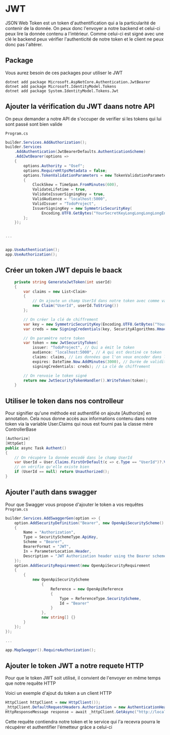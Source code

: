 # JWT

JSON Web Token est un token d'authentification qui a la particularité de contenir de la donnée.
On peux donc l'envoyer a notre backend et celui-ci peux lire la donnée contenu a l'intérieur.
Comme celui-ci est signé avec une clé le backend peux vérifier l'authenticité de notre token et le client ne peux donc pas l'altérer.


## Package

Vous aurez besoin de ces packages pour utiliser le JWT

```
dotnet add package Microsoft.AspNetCore.Authentication.JwtBearer
dotnet add package Microsoft.IdentityModel.Tokens
dotnet add package System.IdentityModel.Tokens.Jwt
```

## Ajouter la vérification du JWT daans notre API

On peux demander a notre API de s'occuper de verifier si les tokens qui lui sont passé sont bien valide

`Program.cs`
```cs
builder.Services.AddAuthorization();
builder.Services
    .AddAuthentication(JwtBearerDefaults.AuthenticationScheme)
    .AddJwtBearer(options =>
    {
        options.Authority = "Osef";
        options.RequireHttpsMetadata = false;
        options.TokenValidationParameters = new TokenValidationParameters
        {
            ClockSkew = TimeSpan.FromMinutes(600),
            ValidateLifetime = true,
            ValidateIssuerSigningKey = true,
            ValidAudience = "localhost:5000",
            ValidIssuer = "TodoProject",
            IssuerSigningKey = new SymmetricSecurityKey(
                Encoding.UTF8.GetBytes("YourSecretKeyLongLongLongLongEnough"))
        };
    });


...


app.UseAuthentication();
app.UseAuthorization();
```


## Créer un token JWT depuis le baack

```cs
    private string GenerateJwtToken(int userId)
    {
        var claims = new List<Claim>
        {
            // On ajoute un champ UserId dans notre token avec comme valeur userId en string
            new Claim("UserId", userId.ToString()) 
        };

        // On créer la clé de chiffrement
        var key = new SymmetricSecurityKey(Encoding.UTF8.GetBytes("YourSecretKeyLongLongLongLongEnough"));
        var creds = new SigningCredentials(key, SecurityAlgorithms.HmacSha256);

        // On paramètre notre token
        var token = new JwtSecurityToken(
            issuer: "TodoProject", // Qui a émit le token
            audience: "localhost:5000", // A qui est destiné ce token
            claims: claims, // Les données que l'on veux encoder dans le token
            expires: DateTime.Now.AddMinutes(3000), // Durée de validité
            signingCredentials: creds); // La clé de chiffrement

        // On renvoie le token signé
        return new JwtSecurityTokenHandler().WriteToken(token);
    }
```


## Utiliser le token dans nos controlleur

Pour signifier qu'une méthode est authentifié on ajoute [Authorize] en annotation.
Cela nous donne accès aux informations contenu dans notre token via la variable User.Claims qui nous est fourni pas la classe mère ControllerBase

```cs
[Authorize]
[HttpGet]
public async Task Authent()
{
    // On récupère la donnée encodé dans le champ UserId
    var UserId = User.Claims.FirstOrDefault(c => c.Type == "UserId")?.Value;
    // on vérifie qu'elle existe bien
    if (UserId == null) return Unauthorized();
}
```


## Ajouter l'auth dans swagger

Pour que Swagger vous propose d'ajouter le token a vos requêtes
`Program.cs`
```cs
builder.Services.AddSwaggerGen(option => {
    option.AddSecurityDefinition("Bearer", new OpenApiSecurityScheme()
    {
        Name = "Authorization",
        Type = SecuritySchemeType.ApiKey,
        Scheme = "Bearer",
        BearerFormat = "JWT",
        In = ParameterLocation.Header,
        Description = "JWT Authorization header using the Bearer scheme. \r\n\r\n Enter 'Bearer' [space] and then your token in the text input below.\r\n\r\nExample: \"Bearer 1safsfsdfdfd\"",
    });
    option.AddSecurityRequirement(new OpenApiSecurityRequirement
    {
        {
            new OpenApiSecurityScheme
                {
                    Reference = new OpenApiReference
                    {
                        Type = ReferenceType.SecurityScheme,
                        Id = "Bearer"
                    }
                },
                new string[] {}
        }
    }); 
});

...

app.MapSwagger().RequireAuthorization();
```


## Ajouter le token JWT a notre requete HTTP

Pour que le token JWT soit utilisé, il convient de l'envoyer en même temps que notre requête HTTP

Voici un exemple d'ajout du token a un client HTTP

```cs
HttpClient httpClient = new HttpClient());
_httpClient.DefaultRequestHeaders.Authorization = new AuthenticationHeaderValue("Bearer", "Ici on met le token");
HttpResponseMessage response = await _httpClient.GetAsync("http://localhost:5000/api/Todo");
```

Cette requête contiendra notre token et le service qui l'a recevra pourra le récupérer et authentifier l'émetteur grâce a celui-ci
